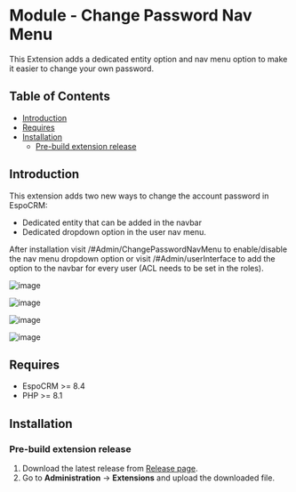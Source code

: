# Module - Change Password Nav Menu
This Extension adds a dedicated entity option and nav menu option to make it easier to change your own password.

## Table of Contents

* [Introduction](#introduction)
* [Requires](#requires)
* [Installation](#installation)
    * [Pre-build extension release](#pre-build-extension-release)

## Introduction

This extension adds two new ways to change the account password in EspoCRM: 

- Dedicated entity that can be added in the navbar
- Dedicated dropdown option in the user nav menu.

After installation visit /#Admin/ChangePasswordNavMenu to enable/disable the nav menu dropdown option or visit /#Admin/userInterface to add the option to the navbar for every user (ACL needs to be set in the roles).

![image](https://github.com/user-attachments/assets/306b9ee3-2050-4eba-b552-8b748fda1aca)

![image](https://github.com/user-attachments/assets/94ed4260-473f-4e84-9a48-288f73933386)

![image](https://github.com/user-attachments/assets/d0cf3587-f700-4806-a20e-4ce7108ae471)

![image](https://github.com/user-attachments/assets/42bd14d5-091c-4b5d-bc23-f2512aa7a8ab)


## Requires

- EspoCRM >= 8.4
- PHP >= 8.1

## Installation

### Pre-build extension release

1. Download the latest release from [Release page](https://github.com/Kharg/change-password-nav-menu/releases/latest).
2. Go to **Administration** -> **Extensions** and upload the downloaded file.

